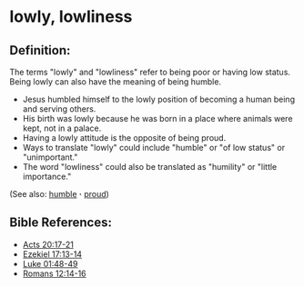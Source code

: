 # lowly, lowliness #

## Definition: ##

The terms "lowly" and "lowliness" refer to being poor or having low status. Being lowly can also have the meaning of being humble.

* Jesus humbled himself to the lowly position of becoming a human being and serving others.
* His birth was lowly because he was born in a place where animals were kept, not in a palace.
* Having a lowly attitude is the opposite of being proud.
* Ways to translate "lowly" could include "humble" or "of low status" or "unimportant."
* The word "lowliness" could also be translated as "humility" or "little importance."

(See also: [humble](../other/humble.md) **·** [proud](../other/proud.md))

## Bible References: ##

* [Acts 20:17-21](https://door43.org/en/bible/notes/act/20/17)
* [Ezekiel 17:13-14](https://door43.org/en/bible/notes/ezk/17/13)
* [Luke 01:48-49](https://door43.org/en/bible/notes/luk/01/48)
* [Romans 12:14-16](https://door43.org/en/bible/notes/rom/12/14)

